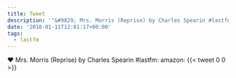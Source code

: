 ```yaml
---
title: Tweet
description: '"&#9829; Mrs. Morris (Reprise) by Charles Spearin #lastfm:  amazon: "'
date: '2010-01-11T12:01:17+00:00'
tags:
  - lastfm
---
```

&#9829; Mrs. Morris (Reprise) by Charles Spearin #lastfm:  amazon: 
      {{< tweet 0 0 >}}
    
